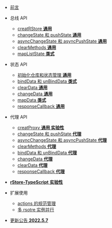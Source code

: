 - [前言](README.md)
- 总线 API
  - [creatRStore **通用**](API/creatRStore.md)
  - [changeState 和 pushState **通用**](API/changeState%E5%92%8CpushState.md)
  - [asyncChangeState 和 asyncPushState **通用**](API/asyncChangeState%E5%92%8CasyncPushState.md)
  - [clearMethods **通用**](API/clearMethods.md)
  - [mapListState **类式**](API/mapListState.md)
- 状态 API
  - [初始化仓库和状态管理 **通用**](API/Initialize.md)
  - [bindData 和 unBindData **类式**](API/bindData%E5%92%8CunBindData.md)
  - [clearData **通用**](API/clearData.md)
  - [changeData **通用**](API/changeData.md)
  - [mapData **类式**](API/mapData.md)
  - [responseCallback **通用**](API/responseCallback.md)
- 代理 API

  - [creatProxy **通用 实验性**](API/creatProxy.md)
  - [changeState 和 pushState **代理**](API/PPushState和changeState.md)
  - [asyncChangeState 和 asyncPushState **代理**](API/PasyncChangeState%E5%92%8CasyncPushState.md)
  - [clearMethods **代理**](API/PclearMethods.md)
  - [bindData 和 unBindData **代理**](API/PbindData%E5%92%8CunBandData.md)
  - [changeData **代理**](API/PchangeData.md)
  - [clearData **代理**](API/PclearData.md)
  - [responseCallback **代理**](API/PresponseCallback.md)

- [**rStore-TypeScript** **实验性**](TS/rStore.md)

- 扩展使用

  - [actions 的规范管理](actions.md)
  - [多 rsotre 实例并行](mannyStore.md)

- [更新公告 **2022.5.7**](Update.md)
